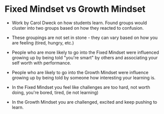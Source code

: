 # Fixed Mindset vs Growth Mindset

* Work by Carol Dweck on how students learn.  Found groups would cluster into two groups based on how they reacted to confusion.

* These groupings are not set in stone - they can vary based on how you are feeling (tired, hungry, etc.)

* People who are more likely to go into the Fixed Mindset were influenced growing up by being told "you're smart" by others and associating your self worth with performance.

* People who are likely to go into the Growth Mindset were influence growing up by being told by someone how interesting your learning is.

* In the Fixed Mindset you feel like challenges are too hard, not worth doing, you're bored, tired, (ie not learning)

* In the Growth Mindset you are challenged, excited and keep pushing to learn. 

